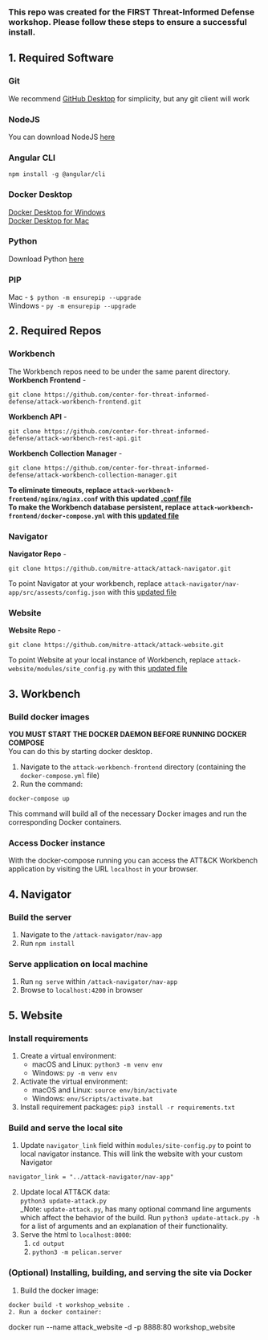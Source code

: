### This repo was created for the FIRST Threat-Informed Defense workshop. Please follow these steps to ensure a successful install. 

## 1. Required Software
### Git
We recommend [GitHub Desktop](https://desktop.github.com/) for simplicity, but any git client will work
### NodeJS
You can download NodeJS [here](https://nodejs.org/en/download/)
### Angular CLI
`npm install -g @angular/cli`
### Docker Desktop
[Docker Desktop for Windows](https://docs.docker.com/desktop/windows/install/)  
[Docker Desktop for Mac](https://docs.docker.com/desktop/mac/install/)
### Python
Download Python [here](https://www.python.org/downloads/)
### PIP
Mac - `$ python -m ensurepip --upgrade`  
Windows - `py -m ensurepip --upgrade`

## 2. Required Repos
### Workbench
The Workbench repos need to be under the same parent directory.  
**Workbench Frontend** - 
```
git clone https://github.com/center-for-threat-informed-defense/attack-workbench-frontend.git
```
**Workbench API** - 
```
git clone https://github.com/center-for-threat-informed-defense/attack-workbench-rest-api.git
```
**Workbench Collection Manager** - 
```
git clone https://github.com/center-for-threat-informed-defense/attack-workbench-collection-manager.git
```  

**To eliminate timeouts, replace `attack-workbench-frontend/nginx/nginx.conf` with this updated [.conf file](nginx.conf)**  
**To make the Workbench database persistent, replace `attack-workbench-frontend/docker-compose.yml` with this [updated file](docker-compose.yml)**

### Navigator

**Navigator Repo** - 
```
git clone https://github.com/mitre-attack/attack-navigator.git
```

To point Navigator at your workbench, replace `attack-navigator/nav-app/src/assests/config.json` with this [updated file](config.json)  

### Website
**Website Repo** - 
```
git clone https://github.com/mitre-attack/attack-website.git
```
To point Website at your local instance of Workbench, replace `attack-website/modules/site_config.py` with this [updated file](site_config.py)  

## 3. Workbench
### Build docker images
**YOU MUST START THE DOCKER DAEMON BEFORE RUNNING DOCKER COMPOSE**  
You can do this by starting docker desktop.  

1. Navigate to the `attack-workbench-frontend` directory (containing the `docker-compose.yml` file)
2. Run the command:
```shell
docker-compose up
```

This command will build all of the necessary Docker images and run the corresponding Docker containers.

### Access Docker instance

With the docker-compose running you can access the ATT&CK Workbench application by visiting the URL `localhost` in your browser.

## 4. Navigator
### Build the server
1. Navigate to the `/attack-navigator/nav-app`
2. Run `npm install`

### Serve application on local machine

1. Run `ng serve` within `/attack-navigator/nav-app`
2. Browse to `localhost:4200` in browser

## 5. Website

### Install requirements

1. Create a virtual environment: 
    - macOS and Linux: `python3 -m venv env`
    - Windows: `py -m venv env`
2. Activate the virtual environment: 
    - macOS and Linux: `source env/bin/activate`
    - Windows: `env/Scripts/activate.bat`
3. Install requirement packages: `pip3 install -r requirements.txt`
### Build and serve the local site

1. Update `navigator_link` field within `modules/site-config.py` to point to local navigator instance. This will link the website with your custom Navigator
```shell
navigator_link = "../attack-navigator/nav-app"
```
2. Update local ATT&CK data:   
   `python3 update-attack.py`  
   _Note: `update-attack.py`, has many optional command line arguments which affect the behavior of the build. Run `python3 update-attack.py -h` for a list of arguments and an explanation of their functionality.  
3. Serve the html to `localhost:8000`: 
    1. `cd output`
    2. `python3 -m pelican.server`

### (Optional) Installing, building, and serving the site via Docker 

1. Build the docker image:
  ``` 
docker build -t workshop_website .
2. Run a docker container:
```
docker run --name attack_website -d -p 8888:80 workshop_website
```